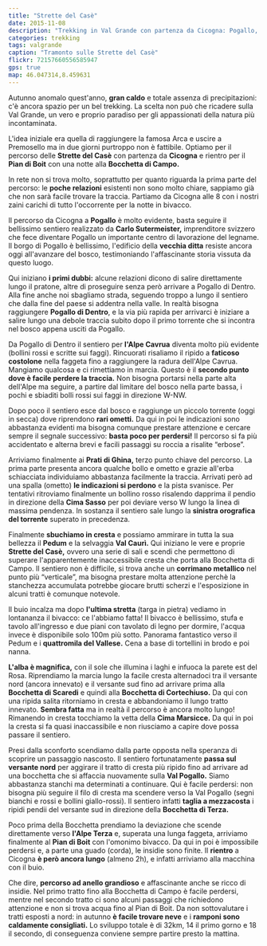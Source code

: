 ```yaml
---
title: "Strette del Casè"
date: 2015-11-08
description: "Trekking in Val Grande con partenza da Cicogna: Pogallo, Strette del Casè, notte alla Bocchetta di Campo e rientro per sentiero Bove e il Pian di Boit"
categories: trekking
tags: valgrande  
caption: "Tramonto sulle Strette del Casè"
flickr: 72157660556585947
gps: true
map: 46.047314,8.459631
---
```


Autunno anomalo quest'anno, **gran caldo** e totale assenza di precipitazioni: c'è ancora spazio per un bel trekking. La scelta non può che ricadere sulla Val Grande, un vero e proprio paradiso per gli appassionati della natura più incontaminata.

L'idea iniziale era quella di raggiungere la famosa Arca e uscire a Premosello ma in due giorni purtroppo non è fattibile. Optiamo per il percorso delle **Strette del Casè** con partenza da **Cicogna** e rientro per il **Pian di Boit** con una notte alla **Bocchetta di Campo.**

In rete non si trova molto, soprattutto per quanto riguarda la prima parte del percorso: le **poche relazioni** esistenti non sono molto chiare, sappiamo già che non sarà facile trovare la traccia. Partiamo da Cicogna alle 8 con i nostri zaini carichi di tutto l'occorrente per la notte in bivacco.

Il percorso da Cicogna a **Pogallo** è molto evidente, basta seguire il bellissimo sentiero realizzato da **Carlo Sutermeister,** imprenditore svizzero che fece diventare Pogallo un importante centro di lavorazione del legname. Il borgo di Pogallo è bellissimo, l'edificio della **vecchia ditta** resiste ancora oggi all'avanzare del bosco, testimoniando l'affascinante storia vissuta da questo luogo.

Qui iniziano **i primi dubbi:** alcune relazioni dicono di salire direttamente lungo il pratone, altre di proseguire senza però arrivare a Pogallo di Dentro. Alla fine anche noi sbagliamo strada, seguendo troppo a lungo il sentiero che dalla fine del paese si addentra nella valle. In realtà bisogna raggiungere **Pogallo di Dentro**, e la via più rapida per arrivarci è iniziare a salire lungo una debole traccia subito dopo il primo torrente che si incontra nel bosco appena usciti da Pogallo.

Da Pogallo di Dentro il sentiero per **l'Alpe Cavrua** diventa molto più evidente (bollini rossi e scritte sui faggi). Rincuorati risaliamo il ripido a **faticoso costolone** nella faggeta fino a raggiungere la radura dell'Alpe Cavrua. Mangiamo qualcosa e ci rimettiamo in marcia. Questo è il **secondo punto dove è facile perdere la traccia.** Non bisogna portarsi nella parte alta dell'Alpe ma seguire, a partire dal limitare del bosco nella parte bassa, i pochi e sbiaditi bolli rossi sui faggi in direzione W-NW.

Dopo poco il sentiero esce dal bosco e raggiunge un piccolo torrente (oggi in secca) dove riprendono **rari ometti.** Da qui in poi le indicazioni sono abbastanza evidenti ma bisogna comunque prestare attenzione e cercare sempre il segnale successivo: **basta poco per perdersi!** Il percorso si fa più accidentato e alterna brevi e facili passaggi su roccia a risalite “erbose”.

Arriviamo finalmente ai **Prati di Ghina,** terzo punto chiave del percorso. La prima parte presenta ancora qualche bollo e ometto e grazie all'erba schiacciata individuiamo abbastanza facilmente la traccia. Arrivati però ad una spalla (ometto) **le indicazioni si perdono** e la pista svanisce. Per tentativi ritroviamo finalmente un bollino rosso risalendo dapprima il pendio in direzione della **Cima Sasso** per poi deviare verso W lungo la linea di massima pendenza. In sostanza il sentiero sale lungo la **sinistra orografica del torrente** superato in precedenza.

Finalmente **sbuchiamo in cresta** e possiamo ammirare in tutta la sua bellezza il **Pedum** e la selvaggia **Val Caurì.** Qui iniziano le vere e proprie **Strette del Casè,** ovvero una serie di sali e scendi che permettono di superare l'apparentemente inaccessibile cresta che porta alla Bocchetta di Campo. Il sentiero non è difficile, si trova anche un **corrimano metallico** nel punto più “verticale”, ma bisogna prestare molta attenzione perchè la stanchezza accumulata potrebbe giocare brutti scherzi e l'esposizione in alcuni tratti è comunque notevole.

Il buio incalza ma dopo **l'ultima stretta** (targa in pietra) vediamo in lontananza il bivacco: ce l'abbiamo fatta! Il bivacco è bellissimo, stufa e tavolo all'ingresso e due piani con tavolato di legno per dormire, l'acqua invece è disponibile solo 100m più sotto. Panorama fantastico verso il Pedum e i **quattromila del Vallese.** Cena a base di tortellini in brodo e poi nanna.

**L'alba è magnifica,** con il sole che illumina i laghi e infuoca la parete est del Rosa. Riprendiamo la marcia lungo la facile cresta alternadoci tra il versante nord (ancora innevato) e il versante sud fino ad arrivare prima alla **Bocchetta di Scaredi** e quindi alla **Bocchetta di Cortechiuso.** Da qui con una ripida salita ritorniamo in cresta e abbandoniamo il lungo tratto innevato. **Sembra fatta** ma in realtà il percorso è ancora molto lungo! Rimanendo in cresta tocchiamo la vetta della **Cima Marsicce.** Da qui in poi la cresta si fa quasi inaccassibile e non riusciamo a capire dove possa passare il sentiero.

Presi dalla sconforto scendiamo dalla parte opposta nella speranza di scoprire un passaggio nascosto. Il sentiero fortunatamente **passa sul versante nord** per aggirare il tratto di cresta più ripido fino ad arrivare ad una bocchetta che si affaccia nuovamente sulla **Val Pogallo.** Siamo abbastanza stanchi ma determinati a continuare. Qui è facile perdersi: non bisogna più seguire il filo di cresta ma scendere verso la Val Pogallo (segni bianchi e rossi e bollini giallo-rossi). Il sentiero infatti **taglia a mezzacosta** i ripidi pendii del versante sud in direzione della **Bocchetta di Terza.** 

Poco prima della Bocchetta prendiamo la deviazione che scende direttamente verso **l'Alpe Terza** e, superata una lunga faggeta, arriviamo finalmente al **Pian di Boit** con l'omonimo bivacco. Da qui in poi è impossibile perdersi e, a parte una guado (corda), le insidie sono finite. Il **rientro** a Cicogna **è però ancora lungo** (almeno 2h), e infatti arriviamo alla macchina con il buio.

Che dire, **percorso ad anello grandioso** e affascinante anche se ricco di insidie. Nel primo tratto fino alla Bocchetta di Campo è facile perdersi, mentre nel secondo tratto ci sono alcuni passaggi che richiedono attenzione e non si trova acqua fino al Pian di Boit. Da non sottovalutare i tratti esposti a nord: in autunno **è facile trovare neve** e i **ramponi sono caldamente consigliati.** Lo sviluppo totale è di 32km, 14 il primo gorno e 18 il secondo, di conseguenza conviene sempre partire presto la mattina. 